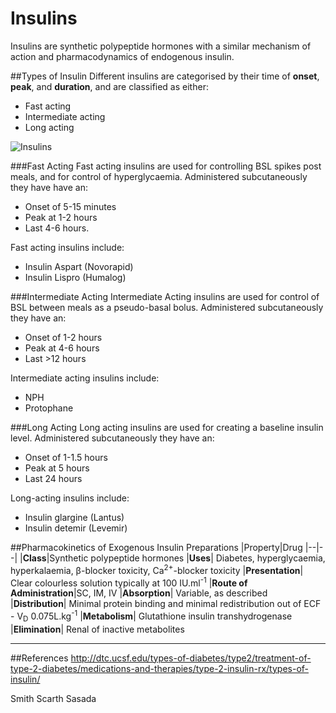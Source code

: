 # Insulins

Insulins are synthetic polypeptide hormones with a similar mechanism of action and pharmacodynamics of endogenous insulin.

##Types of Insulin
Different insulins are categorised by their time of **onset**, **peak**, and **duration**, and are classified as either:
* Fast acting
* Intermediate acting
* Long acting

![Insulins](http:\\www.dtc.ucsf.edu/images/charts/4.f.i.jpg)

###Fast Acting
Fast acting insulins are used for controlling BSL spikes post meals, and for control of hyperglycaemia. Administered subcutaneously they have have an:
* Onset of 5-15 minutes
* Peak at 1-2 hours
* Last 4-6 hours.

Fast acting insulins include:
* Insulin Aspart (Novorapid)
* Insulin Lispro (Humalog)

###Intermediate Acting
Intermediate Acting insulins are used for control of BSL between meals as a pseudo-basal bolus. Administered subcutaneously they have an:
* Onset of 1-2 hours
* Peak at 4-6 hours
* Last >12 hours

Intermediate acting insulins include:
* NPH
* Protophane

###Long Acting
Long acting insulins are used for creating a baseline insulin level. Administered subcutaneously they have an:
* Onset of 1-1.5 hours
* Peak at 5 hours
* Last 24 hours

Long-acting insulins include:
* Insulin glargine (Lantus)
* Insulin detemir (Levemir)

##Pharmacokinetics of Exogenous Insulin Preparations
|Property|Drug
|--|--|
|**Class**|Synthetic polypeptide hormones
|**Uses**| Diabetes, hyperglycaemia, hyperkalaemia, β-blocker toxicity, Ca<sup>2+</sup>-blocker toxicity
|**Presentation**| Clear colourless solution typically at 100 IU.ml<sup>-1</sup>
|**Route of Administration**|SC, IM, IV
|**Absorption**| Variable, as described
|**Distribution**| Minimal protein binding and minimal redistribution out of ECF - V<sub>D</sub> 0.075L.kg<sup>-1</sup>
|**Metabolism**| Glutathione insulin transhydrogenase
|**Elimination**| Renal of inactive metabolites

---
##References
http://dtc.ucsf.edu/types-of-diabetes/type2/treatment-of-type-2-diabetes/medications-and-therapies/type-2-insulin-rx/types-of-insulin/

Smith Scarth Sasada